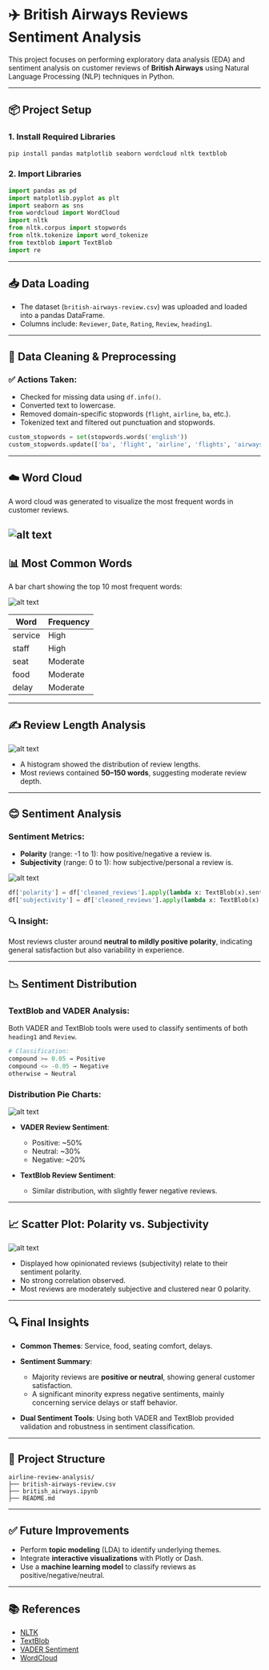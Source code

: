 
# ✈️ British Airways Reviews Sentiment Analysis

This project focuses on performing exploratory data analysis (EDA) and sentiment analysis on customer reviews of **British Airways** using Natural Language Processing (NLP) techniques in Python.

---

## 📦 Project Setup

### 1. Install Required Libraries

```bash
pip install pandas matplotlib seaborn wordcloud nltk textblob
```

### 2. Import Libraries

```python
import pandas as pd
import matplotlib.pyplot as plt
import seaborn as sns
from wordcloud import WordCloud
import nltk
from nltk.corpus import stopwords
from nltk.tokenize import word_tokenize
from textblob import TextBlob
import re
```

---

## 📥 Data Loading

* The dataset (`british-airways-review.csv`) was uploaded and loaded into a pandas DataFrame.
* Columns include: `Reviewer`, `Date`, `Rating`, `Review`, `heading1`.

---

## 🧹 Data Cleaning & Preprocessing

### ✅ Actions Taken:

* Checked for missing data using `df.info()`.
* Converted text to lowercase.
* Removed domain-specific stopwords (`flight`, `airline`, `ba`, etc.).
* Tokenized text and filtered out punctuation and stopwords.

```python
custom_stopwords = set(stopwords.words('english'))
custom_stopwords.update(['ba', 'flight', 'airline', 'flights', 'airways', 'trip', 'verified', '|','british','us','would','one','cabin'])
```

---

## ☁️ Word Cloud

A word cloud was generated to visualize the most frequent words in customer reviews.

![alt text](image.png)
---

## 📊 Most Common Words

A bar chart showing the top 10 most frequent words:

![alt text](image-1.png)

| Word    | Frequency |
| ------- | --------- |
| service | High      |
| staff   | High      |
| seat    | Moderate  |
| food    | Moderate  |
| delay   | Moderate  |

---

## ✍️ Review Length Analysis

![alt text](image-2.png)
* A histogram showed the distribution of review lengths.
* Most reviews contained **50–150 words**, suggesting moderate review depth.

---

## 😊 Sentiment Analysis

### Sentiment Metrics:

* **Polarity** (range: -1 to 1): how positive/negative a review is.
* **Subjectivity** (range: 0 to 1): how subjective/personal a review is.

![alt text](image-3.png)
```python
df['polarity'] = df['cleaned_reviews'].apply(lambda x: TextBlob(x).sentiment.polarity)
df['subjectivity'] = df['cleaned_reviews'].apply(lambda x: TextBlob(x).sentiment.subjectivity)
```

### 🔍 Insight:

Most reviews cluster around **neutral to mildly positive polarity**, indicating general satisfaction but also variability in experience.

---

## 📉 Sentiment Distribution

### TextBlob and VADER Analysis:

Both VADER and TextBlob tools were used to classify sentiments of both `heading1` and `Review`.

```python
# Classification:
compound >= 0.05 → Positive  
compound <= -0.05 → Negative  
otherwise → Neutral
```

### Distribution Pie Charts:
![alt text](image-4.png)
* **VADER Review Sentiment**:

  * Positive: \~50%
  * Neutral: \~30%
  * Negative: \~20%

* **TextBlob Review Sentiment**:

  * Similar distribution, with slightly fewer negative reviews.

---

## 📈 Scatter Plot: Polarity vs. Subjectivity

![alt text](image-5.png)

* Displayed how opinionated reviews (subjectivity) relate to their sentiment polarity.
* No strong correlation observed.
* Most reviews are moderately subjective and clustered near 0 polarity.

---

## 🔍 Final Insights

* **Common Themes**: Service, food, seating comfort, delays.
* **Sentiment Summary**:

  * Majority reviews are **positive or neutral**, showing general customer satisfaction.
  * A significant minority express negative sentiments, mainly concerning service delays or staff behavior.
* **Dual Sentiment Tools**: Using both VADER and TextBlob provided validation and robustness in sentiment classification.

---

## 📁 Project Structure

```
airline-review-analysis/
├── british-airways-review.csv
├── british_airways.ipynb
├── README.md
```

---

## ✅ Future Improvements

* Perform **topic modeling** (LDA) to identify underlying themes.
* Integrate **interactive visualizations** with Plotly or Dash.
* Use a **machine learning model** to classify reviews as positive/negative/neutral.

---

## 📚 References

* [NLTK](https://www.nltk.org/)
* [TextBlob](https://textblob.readthedocs.io/en/dev/)
* [VADER Sentiment](https://github.com/cjhutto/vaderSentiment)
* [WordCloud](https://github.com/amueller/word_cloud)

